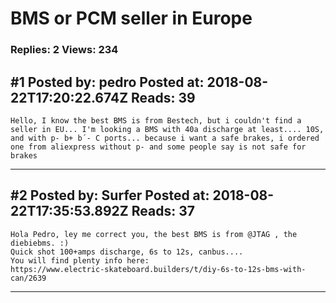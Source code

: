# BMS or PCM seller in Europe

### Replies: 2 Views: 234

## \#1 Posted by: pedro Posted at: 2018-08-22T17:20:22.674Z Reads: 39

```
Hello, I know the best BMS is from Bestech, but i couldn't find a seller in EU... I'm looking a BMS with 40a discharge at least.... 10S, and with p- b+ b´- C ports... because i want a safe brakes, i ordered one from aliexpress without p- and some people say is not safe for brakes
```

---
## \#2 Posted by: Surfer Posted at: 2018-08-22T17:35:53.892Z Reads: 37

```
Hola Pedro, ley me correct you, the best BMS is from @JTAG , the diebiebms. :) 
Quick shot 100+amps discharge, 6s to 12s, canbus....
You will find plenty info here:
https://www.electric-skateboard.builders/t/diy-6s-to-12s-bms-with-can/2639
```

---
